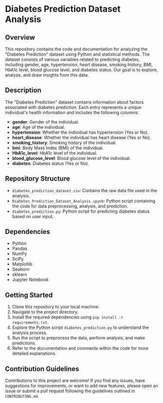 # Diabetes Prediction Dataset Analysis

## Overview
This repository contains the code and documentation for analyzing the "Diabetes Prediction" dataset using Python and statistical methods. The dataset consists of various variables related to predicting diabetes, including gender, age, hypertension, heart disease, smoking history, BMI, HbA1c level, blood glucose level, and diabetes status. Our goal is to explore, analyze, and draw insights from this data.

## Description
The "Diabetes Prediction" dataset contains information about factors associated with diabetes prediction. Each entry represents a unique individual's health information and includes the following columns:

- **gender**: Gender of the individual.
- **age**: Age of the individual.
- **hypertension**: Whether the individual has hypertension (Yes or No).
- **heart_disease**: Whether the individual has heart disease (Yes or No).
- **smoking_history**: Smoking history of the individual.
- **bmi**: Body Mass Index (BMI) of the individual.
- **HbA1c_level**: HbA1c level of the individual.
- **blood_glucose_level**: Blood glucose level of the individual.
- **diabetes**: Diabetes status (Yes or No).

## Repository Structure
- `diabetes_prediction_dataset.csv`: Contains the raw data file used in the analysis.
- `Diabetes_Prediction_Dataset_Analysis.ipynb`: Python script containing the code for data preprocessing, analysis, and prediction.
- `diabetes_prediction.py`: Python script for predicting diabetes status based on user input.

## Dependencies
- Python
- Pandas
- NumPy
- SciPy
- Matplotlib
- Seaborn
- sklearn
- Jupyter Notebook

## Getting Started
1. Clone this repository to your local machine.
2. Navigate to the project directory.
3. Install the required dependencies using `pip install -r requirements.txt`.
4. Explore the Python script `diabetes_prediction.py` to understand the analysis process.
5. Run the script to preprocess the data, perform analysis, and make predictions.
6. Refer to the documentation and comments within the code for more detailed explanations.

## Contribution Guidelines
Contributions to this project are welcome! If you find any issues, have suggestions for improvements, or want to add new features, please open an issue or submit a pull request following the guidelines outlined in `CONTRIBUTING.md`.
